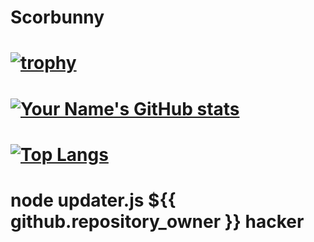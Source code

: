 # Scorbunny
# [![trophy](https://github-profile-trophy.vercel.app/?username=Scorbunny10&theme=juicyfresh&row=1&column=6)](https://github.com/ryo-ma/github-profile-trophy)
# [![Your Name's GitHub stats](https://github-readme-stats.vercel.app/api?username=Scorbunny10&show_icons=true&count_private=true&theme=highcontrast)](https://github.com/YOUR_USERNAME) 
# [![Top Langs](https://github-readme-stats.vercel.app/api/top-langs/?username=scorbunny10&theme=highcontrast&layout=compact)](https://github.com/anuraghazra/github-readme-stats)
# node updater.js ${{ github.repository_owner }} hacker
